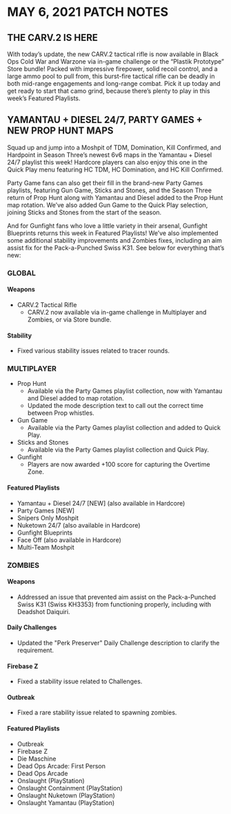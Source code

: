 # MAY 6, 2021 PATCH NOTES

## THE CARV.2 IS HERE

With today’s update, the new CARV.2 tactical rifle is now available in Black Ops Cold War and Warzone via in-game challenge
or the “Plastik Prototype” Store bundle! Packed with impressive firepower, solid recoil control, and a large ammo pool to pull from, 
this burst-fire tactical rifle can be deadly in both mid-range engagements and long-range combat. Pick it up today and get ready to start that 
camo grind, because there’s plenty to play in this week’s Featured Playlists.

## YAMANTAU + DIESEL 24/7, PARTY GAMES + NEW PROP HUNT MAPS
Squad up and jump into a Moshpit of TDM, Domination, Kill Confirmed, and Hardpoint in Season Three’s newest 6v6 maps in the Yamantau + Diesel 24/7 playlist this week! 
Hardcore players can also enjoy this one in the Quick Play menu featuring HC TDM, HC Domination, and HC Kill Confirmed.

Party Game fans can also get their fill in the brand-new Party Games playlists, featuring Gun Game, Sticks and Stones, and the Season Three return of Prop Hunt along 
with Yamantau and Diesel added to the Prop Hunt map rotation. We’ve also added Gun Game to the Quick Play selection, joining Sticks and Stones from the start of the season.

And for Gunfight fans who love a little variety in their arsenal, Gunfight Blueprints returns this week in Featured Playlists! We’ve also implemented some additional 
stability improvements and Zombies fixes, including an aim assist fix for the Pack-a-Punched Swiss K31. See below for everything that’s new:

### GLOBAL
#### Weapons
- CARV.2 Tactical Rifle
  - CARV.2 now available via in-game challenge in Multiplayer and Zombies, or via Store bundle.
 
#### Stability
- Fixed various stability issues related to tracer rounds.

### MULTIPLAYER
- Prop Hunt
  - Available via the Party Games playlist collection, now with Yamantau and Diesel added to map rotation.
  - Updated the mode description text to call out the correct time between Prop whistles.
- Gun Game
  - Available via the Party Games playlist collection and added to Quick Play.
- Sticks and Stones
  - Available via the Party Games playlist collection and Quick Play.
- Gunfight
  - Players are now awarded +100 score for capturing the Overtime Zone.

#### Featured Playlists
- Yamantau + Diesel 24/7 [NEW] (also available in Hardcore)
- Party Games [NEW]
- Snipers Only Moshpit
- Nuketown 24/7 (also available in Hardcore)
- Gunfight Blueprints
- Face Off (also available in Hardcore)
- Multi-Team Moshpit

### ZOMBIES
#### Weapons
- Addressed an issue that prevented aim assist on the Pack-a-Punched Swiss K31 (Swiss KH3353) from functioning properly, including with Deadshot Daiquiri.

#### Daily Challenges
- Updated the "Perk Preserver" Daily Challenge description to clarify the requirement.

#### Firebase Z
- Fixed a stability issue related to Challenges.

#### Outbreak
- Fixed a rare stability issue related to spawning zombies.

#### Featured Playlists
- Outbreak
- Firebase Z
- Die Maschine
- Dead Ops Arcade: First Person
- Dead Ops Arcade
- Onslaught (PlayStation)
- Onslaught Containment (PlayStation)
- Onslaught Nuketown (PlayStation)
- Onslaught Yamantau (PlayStation)
